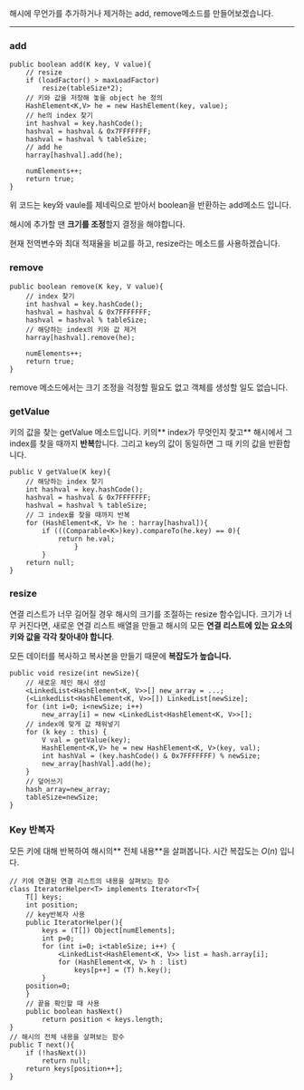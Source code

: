 해시에 무언가를 추가하거나 제거하는 add, remove메소드를 만들어보겠습니다.

_______
### add
```
public boolean add(K key, V value){
	// resize
	if (loadFactor() > maxLoadFactor)
		resize(tableSize*2);
	// 키와 값을 저장해 놓을 object he 정의
	HashElement<K,V> he = new HashElement(key, value);
	// he의 index 찾기
	int hashval = key.hashCode();
	hashval = hashval & 0x7FFFFFFF;
	hashval = hashval % tableSize;
	// add he
	harray[hashval].add(he);

	numElements++;
	return true;
}
```
위 코드는 key와 vaule를 제네릭으로 받아서 boolean을 반환하는 add메소드 입니다. 

해시에 추가할 땐 **크기를 조정**할지 결정을 해야합니다.

현재 전역변수와 최대 적재율을 비교를 하고, resize라는 메소드를 사용하겠습니다. 


### remove
```
public boolean remove(K key, V value){
	// index 찾기
	int hashval = key.hashCode();
	hashval = hashval & 0x7FFFFFFF;
	hashval = hashval % tableSize;
	// 해당하는 index의 키와 값 제거
	harray[hashval].remove(he);

	numElements++;
	return true;
}
```
remove 메소드에서는 크기 조정을 걱정할 필요도 없고 객체를 생성할 일도 없습니다.

### getValue 
키의 값을 찾는 getValue 메소드입니다.
키의** index가 무엇인지 찾고** 해시에서 그 index를 찾을 때까지 **반복**합니다.
그리고 key의 값이 동일하면 그 때 키의 값을 반환합니다.
```
public V getValue(K key){
	// 해당하는 index 찾기
	int hashval = key.hashCode();
	hashval = hashval & 0x7FFFFFFF;
	hashval = hashval % tableSize;
	// 그 index를 찾을 때까지 반복
	for (HashElement<K, V> he : harray[hashval]){
		if (((Comparable<K>)key).compareTo(he.key) == 0){
			return he.val;
                }
        }
	return null;
}
```

### resize
연결 리스트가 너무 길어질 경우 해시의 크기를 조절하는 resize 함수입니다.
크기가 너무 커진다면, 새로운 연결 리스트 배열을 만들고 해시의 모든 **연결 리스트에 있는 요소의 키와 값을 각각 찾아내야 합니다**.

모든 데이터를 복사하고 복사본을 만들기 때문에 **복잡도가 높습니다.**
```
public void resize(int newSize){
	// 새로운 체인 해시 생성
	<LinkedList<HashElement<K, V>>[] new_array = ...;
	(<LinkedList<HashElement<K, V>>[]) LinkedList[newSize];
	for (int i=0; i<newSize; i++)
		new_array[i] = new <LinkedList<HashElement<K, V>>[];
	// index에 맞게 값 채워넣기
	for (k key : this) {
		V val = getValue(key);
		HashElement<K,V> he = new HashElement<K, V>(key, val);
		int hashVal = (key.hashCode() & 0x7FFFFFFF) % newSize;
		new_array[hashVal].add(he);
	}
	// 덮어쓰기
	hash_array=new_array;
	tableSize=newSize;
}
```

### Key 반복자
모든 키에 대해 반복하여 해시의** 전체 내용**을 살펴봅니다.
시간 복잡도는  $O(n)$ 입니다.

```
// 키에 연결된 연결 리스트의 내용을 살펴보는 함수
class IteratorHelper<T> implements Iterator<T>{
	T[] keys;
	int position;
	// key반복자 사용
	public IteratorHelper(){
		keys = (T[]) Object[numElements];
		int p=0;
		for (int i=0; i<tableSize; i++) {
			<LinkedList<HashElement<K, V>> list = hash.array[i];
			for (HashElement<K, V> h : list)
				keys[p++] = (T) h.key();
		}
	position=0;
	}
	// 끝을 확인할 때 사용
	public boolean hasNext()
		return position < keys.length;
}
// 해시의 전체 내용을 살펴보는 함수
public T next(){
	if (!hasNext())
		return null;
	return keys[position++];
}
```
